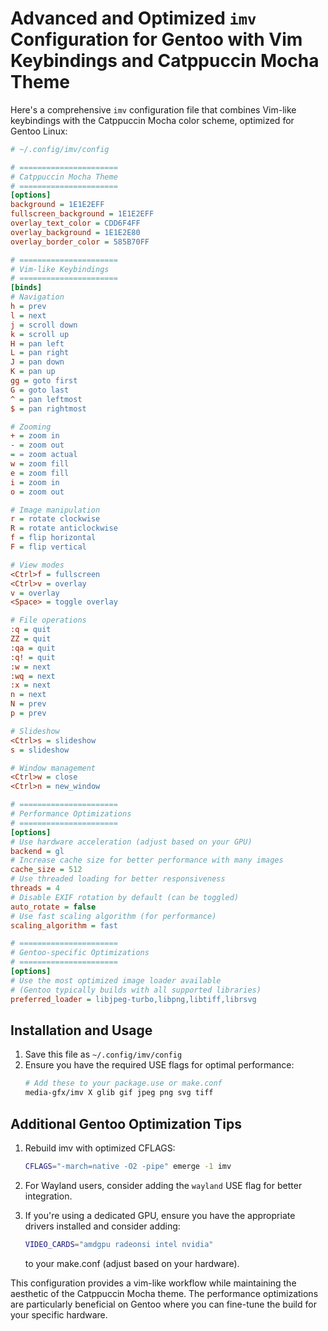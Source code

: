 # Advanced and Optimized `imv` Configuration for Gentoo with Vim Keybindings and Catppuccin Mocha Theme

Here's a comprehensive `imv` configuration file that combines Vim-like keybindings with the Catppuccin Mocha color scheme, optimized for Gentoo Linux:

```ini
# ~/.config/imv/config

# ======================
# Catppuccin Mocha Theme
# ======================
[options]
background = 1E1E2EFF
fullscreen_background = 1E1E2EFF
overlay_text_color = CDD6F4FF
overlay_background = 1E1E2E80
overlay_border_color = 585B70FF

# ======================
# Vim-like Keybindings
# ======================
[binds]
# Navigation
h = prev
l = next
j = scroll down
k = scroll up
H = pan left
L = pan right
J = pan down
K = pan up
gg = goto first
G = goto last
^ = pan leftmost
$ = pan rightmost

# Zooming
+ = zoom in
- = zoom out
= = zoom actual
w = zoom fill
e = zoom fill
i = zoom in
o = zoom out

# Image manipulation
r = rotate clockwise
R = rotate anticlockwise
f = flip horizontal
F = flip vertical

# View modes
<Ctrl>f = fullscreen
<Ctrl>v = overlay
v = overlay
<Space> = toggle overlay

# File operations
:q = quit
ZZ = quit
:qa = quit
:q! = quit
:w = next
:wq = next
:x = next
n = next
N = prev
p = prev

# Slideshow
<Ctrl>s = slideshow
s = slideshow

# Window management
<Ctrl>w = close
<Ctrl>n = new_window

# ======================
# Performance Optimizations
# ======================
[options]
# Use hardware acceleration (adjust based on your GPU)
backend = gl
# Increase cache size for better performance with many images
cache_size = 512
# Use threaded loading for better responsiveness
threads = 4
# Disable EXIF rotation by default (can be toggled)
auto_rotate = false
# Use fast scaling algorithm (for performance)
scaling_algorithm = fast

# ======================
# Gentoo-specific Optimizations
# ======================
[options]
# Use the most optimized image loader available
# (Gentoo typically builds with all supported libraries)
preferred_loader = libjpeg-turbo,libpng,libtiff,librsvg
```

## Installation and Usage

1. Save this file as `~/.config/imv/config`
2. Ensure you have the required USE flags for optimal performance:
   ```sh
   # Add these to your package.use or make.conf
   media-gfx/imv X glib gif jpeg png svg tiff
   ```

## Additional Gentoo Optimization Tips

1. Rebuild imv with optimized CFLAGS:
   ```sh
   CFLAGS="-march=native -O2 -pipe" emerge -1 imv
   ```

2. For Wayland users, consider adding the `wayland` USE flag for better integration.

3. If you're using a dedicated GPU, ensure you have the appropriate drivers installed and consider adding:
   ```sh
   VIDEO_CARDS="amdgpu radeonsi intel nvidia"
   ```
   to your make.conf (adjust based on your hardware).

This configuration provides a vim-like workflow while maintaining the aesthetic of the Catppuccin Mocha theme. The performance optimizations are particularly beneficial on Gentoo where you can fine-tune the build for your specific hardware.
